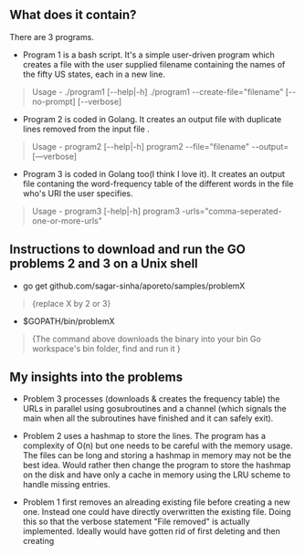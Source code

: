 

What does it contain?
---------------------

There are 3 programs.
- Program 1 is a bash script. It's a simple user-driven program which creates a file with the user supplied filename containing the names of the fifty US states, each in a new line.
> Usage - ./program1 [--help|-h]
        ./program1 --create-file="filename" [--no-prompt] [--verbose]

- Program 2 is coded in Golang. It creates an output file with duplicate lines removed from the input file . 
> Usage - program2 [--help|-h]
        program2 --file="filename" --output=<output-filename> [—verbose]
        
- Program 3 is coded in Golang too(I think I love it). It creates an output file contaning the word-frequency table of the different words in the file who's URI the user specifies.
> Usage - program3 [-help|-h]
        program3 -urls="comma-seperated-one-or-more-urls"

Instructions to download and run the GO problems 2 and 3 on a Unix shell
------------------------------------------------------------------------

+ go get github.com/sagar-sinha/aporeto/samples/problemX                                
> {replace X by 2 or 3} 
+ $GOPATH/bin/problemX                                                                  
> {The command above downloads                                                                                               the binary into your bin Go                                                                                                workspace's bin folder, find and                                                                                           run it }


My insights into the problems 
-----------------------------
- Problem 3 processes (downloads & creates the frequency table) the URLs in parallel using gosubroutines and a channel (which signals the main when all the subroutines have finished and it can safely exit).

- Problem 2 uses a hashmap to store the lines. The program has a complexity of O(n) but one needs to be careful with the memory usage. The files can be long and storing a hashmap in memory may not be the best idea. Would rather then change the program to store the hashmap on the disk and have only a cache in memory using the LRU scheme to handle missing entries.

- Problem 1 first removes an alreading existing file before creating a new one. Instead one could have directly overwritten the existing file. Doing this so that the verbose statement "File removed" is actually implemented. Ideally would have gotten rid of first deleting and then creating
